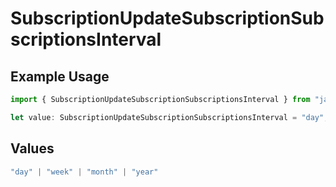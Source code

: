 # SubscriptionUpdateSubscriptionSubscriptionsInterval

## Example Usage

```typescript
import { SubscriptionUpdateSubscriptionSubscriptionsInterval } from "jani-payments/models/operations";

let value: SubscriptionUpdateSubscriptionSubscriptionsInterval = "day";
```

## Values

```typescript
"day" | "week" | "month" | "year"
```